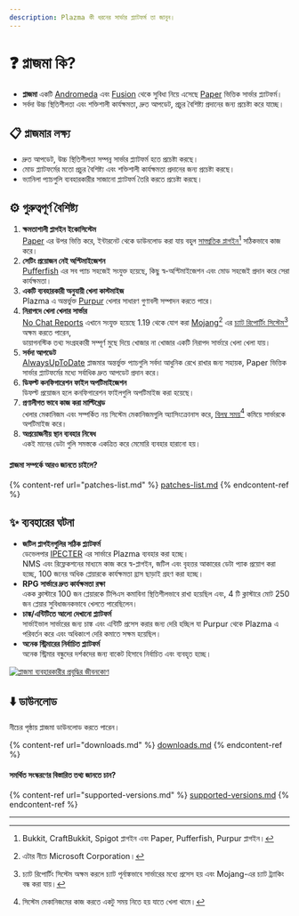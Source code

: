 ```yaml
---
description: Plazma কী ধরনের সার্ভার প্ল্যাটফর্ম তা জানুন।
---
```


# ❓ প্লাজমা কি?

- **প্লাজমা** একটি [Andromeda](https://github.com/EarendelArchived/Andromeda) এবং [Fusion](https://github.com/RuinedTechnologyUnify/Fusion) থেকে সুবিধা নিয়ে এসেছে [Paper](https://github.com/PaperMC/Paper) ভিত্তিক সার্ভার প্ল্যাটফর্ম।
- সর্বদা উচ্চ স্থিতিশীলতা এবং শক্তিশালী কার্যক্ষমতা, দ্রুত আপডেট, প্রচুর বৈশিষ্ট্য প্রদানের জন্য প্রচেষ্টা করে যাচ্ছে।

## 📋 প্লাজমার লক্ষ্য <a href="#id-1" id="id-1"></a>

- দ্রুত আপডেট, উচ্চ স্থিতিশীলতা সম্পন্ন সার্ভার প্ল্যাটফর্ম হতে প্রচেষ্টা করছে।
- মোড প্ল্যাটফর্মের মতো প্রচুর বৈশিষ্ট্য এবং শক্তিশালী কার্যক্ষমতা প্রদানের জন্য প্রচেষ্টা করছে।
- ভ্যানিলা প্যাচগুলি ব্যবহারকারীর সাজানো প্ল্যাটফর্ম তৈরি করতে প্রচেষ্টা করছে।

## ⚙️ গুরুত্বপূর্ণ বৈশিষ্ট্য <a href="#id-2" id="id-2"></a>

1. **ক্ষমতাশালী প্লাগইন ইকোসিস্টেম**\
   [Paper](https://github.com/PaperMC/Paper) এর উপর ভিত্তি করে,
   ইন্টারনেট থেকে ডাউনলোড করা যায় বহুল [সাম্প্রতিক প্লাগইন](#user-content-fn-1)[^1] সঠিকভাবে কাজ করে।
2. **সেটিং প্রয়োজন নেই অপ্টিমাইজেশন**\
   [Pufferfish](https://github.com/pufferfish-gg/Pufferfish) এর সব প্যাচ সহজেই সংযুক্ত হয়েছে,
   কিছু স্ব-অপ্টিমাইজেশন এবং মোড সহজেই প্রদান করে সেরা কার্যক্ষমতা।
3. **একটি ব্যবহারকারী অনুযায়ী খেলা কাস্টমাইজ**\
   Plazma এ অন্তর্ভুক্ত [Purpur](https://github.com/PurpurMC/Purpur) খেলার সাধারণ গুণাবলী সম্পাদন করতে পারে।
4. **নিরাপদে খেলা খেলার সার্ভার**\
   [No Chat Reports](https://github.com/Aizistral-Studios/No-Chat-Reports) এখানে সংযুক্ত হয়েছে 1.19 থেকে যোগ করা
   [Mojang](#user-content-fn-2)[^2] এর [চ্যাট রিপোর্টিং সিস্টেম](#user-content-fn-3)[^3] অক্ষম করতে পারেন,\
   ডায়াগনস্টিক তথ্য সংগ্রহকারী সম্পূর্ণ মুছে দিয়ে খোজার না খোজার একটি নিরাপদ সার্ভারে খেলা খেলা যায়।
5. **সর্বদা আপডেট**\
   [AlwaysUpToDate](https://github.com/PlazmaMC/AlwaysUpToDate) প্লাজমার অন্তর্ভুক্ত প্যাচগুলি সর্বদা আধুনিক রেখে রাখার জন্য সহায়ক, Paper ভিত্তিক সার্ভার প্ল্যাটফর্মের মধ্যে সর্বাধিক দ্রুত আপডেট প্রদান করে।
6. **ডিফল্ট কনফিগারেশন ফাইল অপটিমাইজেশন**\
   ডিফল্ট প্রয়োজন হলে কনফিগারেশন ফাইলগুলি অপটিমাইজ করা হয়েছে।
7. **প্রণালীগত ভাবে কাজ করা মাল্টিথ্রেড**\
   খেলার মেকানিজম এবং সম্পর্কিত নয় সিস্টেম মেকানিজমগুলি অ্যাসিংক্রোনাস করে, [বিলম্ব সময়](#user-content-fn-4)[^4] কমিয়ে সার্ভারকে অপটিমাইজ করে।
8. **অপ্রয়োজনীয় স্থান ব্যবহার নিষেধ**\
   একই মানের ডেটা গুলি সমস্তকে একত্রিত করে মেমোরি ব্যবহার হারানো হয়।

#### প্লাজমা সম্পর্কে আরও জানতে চাইলে? <a href="#etc-1" id="etc-1"></a>

{% content-ref url="patches-list.md" %}
[patches-list.md](patches-list.md)
{% endcontent-ref %}

## ✨ ব্যবহারের ঘটনা <a href="#id-3" id="id-3"></a>

- **জটিল প্লাগইনগুলির সঠিক প্ল্যাটফর্ম**\
  ডেভেলপার [IPECTER](https://github.com/IPECTER) এর সার্ভারে Plazma ব্যবহার করা হচ্ছে।\
  NMS এবং রিফ্লেকশনের মাধ্যমে কাজ করে স্ব-প্লাগইন, জটিল এবং বৃহত্তর আকারের ডেটা প্যাক প্রয়োগ করা হচ্ছে,
  100 জনের অধিক প্লেয়ারকে কার্যক্ষমতা হ্রাস ছাড়াই গ্রহণ করা হচ্ছে।
- **RPG সার্ভারে দ্রুত কার্যক্ষমতা রক্ষা**\
  একক ক্লাস্টারে 100 জন প্লেয়ারকে টিপিএস কমাবিনা স্থিতিশীলভাবে রাখা হয়েছিল এবং,
  4 টি ক্লাস্টারে মোট 250 জন প্লেয়ার সুবিধাজনকভাবে খেলতে পারেছিলেন।
- **চাঙ্ক/এন্টিটিতে আলো দেখানো প্ল্যাটফর্ম**\
  সার্ভাইভাল সার্ভারের জন্য চাঙ্ক এবং এন্টিটি প্রসেস করার জন্য দেরি হচ্ছিল যা Purpur থেকে Plazma এ পরিবর্তন করে এবং অধিকাংশ দেরি কমাতে সক্ষম হয়েছিল।
- **অনেক স্ট্রিমারের নির্বাচিত প্ল্যাটফর্ম**\
  অনেক স্ট্রিমার বন্ধুদের দর্শকদের জন্য বাকেট হিসাবে নির্বাচিত এবং ব্যবহৃত হচ্ছে।

<a href="https://bstats.org/plugin/server-implementation/Plazma/18047">
   <img src="https://badge.plazmamc.org/internal/bstats" alt="প্লাজমা ব্যবহারকারীর প্রবৃদ্ধির জীবনকোণ">
</a>

## ⬇️ ডাউনলোড

নীচের পৃষ্ঠায় প্লাজমা ডাউনলোড করতে পারেন।

{% content-ref url="downloads.md" %}
[downloads.md](downloads.md)
{% endcontent-ref %}

#### সমর্থিত সংস্করণের বিস্তারিত তথ্য জানতে চান?

{% content-ref url="supported-versions.md" %}
[supported-versions.md](supported-versions.md)
{% endcontent-ref %}

***

[^1]: Bukkit, CraftBukkit, Spigot প্লাগইন এবং Paper, Pufferfish, Purpur প্লাগইন।

[^2]: এটার নীচে Microsoft Corporation।

[^3]: চ্যাট রিপোর্টিং সিস্টেম অক্ষম করলে চ্যাট পূর্নাঙ্কভাবে সার্ভারের মধ্যে প্রসেস হয় এবং Mojang-এর চ্যাট ট্র্যাকিং বন্ধ করা যায়।

[^4]: সিস্টেম মেকানিজমের কাজ করতে একটু সময় নিতে হয় যাতে খেলা থামে।
